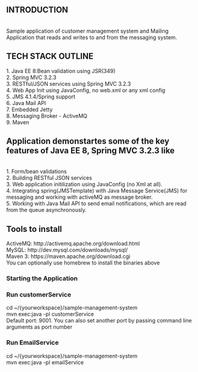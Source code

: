 <h2> INTRODUCTION </h2> <br>
Sample application of customer management system and Mailing Application that reads and writes to and from the messaging system.<br>

<h2>TECH STACK OUTLINE </h2>
1. Java EE 8:Bean validation using JSR(349) <br>
2. Spring MVC 3.2.3 <br>
3. RESTful/JSON services using Spring MVC 3.2.3<br>
4. Web App Init using JavaConfig, no web.xml or any xml config<br>
5. JMS 4.1.4/Spring support <br>
6. Java Mail API<br>
7. Embedded Jetty<br>
8. Messaging Broker - ActiveMQ<br>
9. Maven <br>

<h2>Application demonstartes some of the key features of Java EE 8, Spring MVC 3.2.3 like </h2> <br>
1. Form/bean validations<br>
2. Building RESTful JSON services <br>
3. Web application initilization using JavaConfig (no Xml at all). <br>
4. Integrating spring(JMSTemplate) with Java Message Service(JMS) for messaging and working with activeMQ as message broker. <br>
5. Working with Java Mail API to send email notifications, which are read from the queue asynchronously. <br>

<h2>Tools to install</h2>
ActiveMQ: http://activemq.apache.org/download.html<br>
MySQL: http://dev.mysql.com/downloads/mysql/<br>
Maven 3: https://maven.apache.org/download.cgi<br>
You can optionally use homebrew to install the binaries above<br>

<h3> Starting the Application </h3>

<h3>Run customerService</h3>
cd ~/{yourworkspace}/sample-management-system <br>
mvn exec:java -pl customerService<br>
Default port: 9001. You can also set another port by passing command line arguments as port number<br>

<h3>Run EmailService</h3>
cd ~/{yourworkspace}/sample-management-system <br>
mvn exec:java -pl emailService<br>

